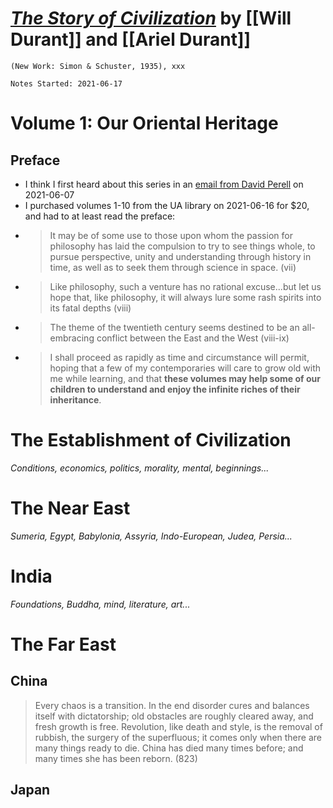 # [*The Story of Civilization*](https://www.amazon.com/Story-Civilization-Volumes-Hardcover-1963-1975/dp/B000OEA066) by [[Will Durant]] and [[Ariel Durant]]

`(New Work: Simon & Schuster, 1935), xxx`

`Notes Started: 2021-06-17`

# Volume 1: Our Oriental Heritage
## Preface
- I think I first heard about this series in an [email from David Perell](https://mail.google.com/mail/u/0/#search/the+story+of+civilization/FMfcgzGkXdJCwGBVddwKdBFNmhvHgXWL) on 2021-06-07
- I purchased volumes 1-10 from the UA library on 2021-06-16 for $20, and had to at least read the preface:
- >It may be of some use to those upon whom the passion for philosophy has laid the compulsion to try to see things whole, to pursue perspective, unity and understanding through history in time, as well as to seek them through science in space. (vii)
- >Like philosophy, such a venture has no rational excuse...but let us hope that, like philosophy, it will always lure some rash spirits into its fatal depths (viii)
- >The theme of the twentieth century seems destined to be an all-embracing conflict between the East and the West (viii-ix)
- >I shall proceed as rapidly as time and circumstance will permit, hoping that a few of my contemporaries will care to grow old with me while learning, and that **these volumes may help some of our children to understand and enjoy the infinite riches of their inheritance**.

# The Establishment of Civilization
*Conditions, economics, politics, morality, mental, beginnings...*

# The Near East
*Sumeria, Egypt, Babylonia, Assyria, Indo-European, Judea, Persia...*

# India
*Foundations, Buddha, mind, literature, art...*

# The Far East
## China
>Every chaos is a transition. In the end disorder cures and balances itself with dictatorship; old obstacles are roughly cleared away, and fresh growth is free. Revolution, like death and style, is the removal of rubbish, the surgery of the superfluous; it comes only when there are many things ready to die. China has died many times before; and many times she has been reborn. (823)
## Japan